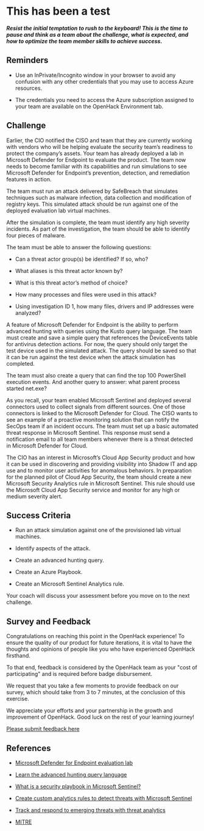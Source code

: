 # This has been a test

***Resist the initial temptation to rush to the keyboard! This is the time to pause and think as a team about the challenge, what is expected, and how to optimize the team member skills to achieve success.***

## Reminders

- Use an InPrivate/Incognito window in your browser to avoid any confusion with any other credentials that you may use to access Azure resources.

- The credentials you need to access the Azure subscription assigned to your team are available on the OpenHack Environment tab.

## Challenge

Earlier, the CIO notified the CISO and team that they are currently working with vendors who will be helping evaluate the security team’s readiness to protect the company’s assets. Your team has already deployed a lab in Microsoft Defender for Endpoint to evaluate the product. The team now needs to become familiar with its capabilities and run simulations to see Microsoft Defender for Endpoint’s prevention, detection, and remediation features in action.  

The team must run an attack delivered by SafeBreach that simulates techniques such as malware infection, data collection and modification of registry keys. This simulated attack should be run against one of the deployed evaluation lab virtual machines.  

After the simulation is complete, the team must identify any high severity incidents. As part of the investigation, the team should be able to identify four pieces of malware.

The team must be able to answer the following questions:

- Can a threat actor group(s) be identified? If so, who?

- What aliases is this threat actor known by?

- What is this threat actor’s method of choice?  

- How many processes and files were used in this attack?  

- Using investigation ID 1, how many files, drivers and IP addresses were analyzed?  

A feature of Microsoft Defender for Endpoint is the ability to perform advanced hunting with queries using the Kusto query language. The team must create and save a simple query that references the DeviceEvents table for antivirus detection actions. For now, the query should only target the test device used in the simulated attack. The query should be saved so that it can be run against the test device when the attack simulation has completed.  

The team must also create a query that can find the top 100 PowerShell execution events. And another query to answer: what parent process started net.exe?

As you recall, your team enabled Microsoft Sentinel and deployed several connectors used to collect signals from different sources. One of those connectors is linked to the Microsoft Defender for Cloud. The CISO wants to see an example of a proactive monitoring solution that can notify the SecOps team if an incident occurs. The team must set up a basic automated threat response in Microsoft Sentinel. This response must send a notification email to all team members whenever there is a threat detected in Microsoft Defender for Cloud.  

The CIO has an interest in Microsoft’s Cloud App Security product and how it can be used in discovering and providing visibility into Shadow IT and app use and to monitor user activities for anomalous behaviors. In preparation for the planned pilot of Cloud App Security, the team should create a new Microsoft Security Analytics rule in Microsoft Sentinel. This rule should use the Microsoft Cloud App Security service and monitor for any high or medium severity alert.

## Success Criteria  

- Run an attack simulation against one of the provisioned lab virtual machines.

- Identify aspects of the attack.

- Create an advanced hunting query.

- Create an Azure Playbook.

- Create an Microsoft Sentinel Analytics rule.

Your coach will discuss your assessment before you move on to the next challenge.

## Survey and Feedback

Congratulations on reaching this point in the OpenHack experience! To ensure the quality of our product for future iterations, it is vital to have the thoughts and opinions of people like you who have experienced OpenHack firsthand.  

To that end, feedback is considered by the OpenHack team as your "cost of participating" and is required before badge disbursement.  

We request that you take a few moments to provide feedback on our survey, which should take from 3 to 7 minutes, at the conclusion of this exercise.  

We appreciate your efforts and your partnership in the growth and improvement of OpenHack. Good luck on the rest of your learning journey!  

[Please submit feedback here](https://forms.office.com/pages/responsepage.aspx?id=v4j5cvGGr0GRqy180BHbRxtjKWqqyqBEupdKhig1hI5UOFQ1MFYyTVdKRFFJQlRNUTQ5NUhPVzRGVC4u)

## References

- <a href="https://docs.microsoft.com/windows/security/threat-protection/microsoft-defender-atp/evaluation-lab" target="_blank">Microsoft Defender for Endpoint evaluation lab</a>

- <a href="https://docs.microsoft.com/en-us/microsoft-365/security/defender/advanced-hunting-query-language" target="_blank">Learn the advanced hunting query language</a>

- <a href="https://docs.microsoft.com/azure/sentinel/tutorial-respond-threats-playbook#what-is-a-security-playbook-in-azure-sentinel" target="_blank">What is a security playbook in Microsoft Sentinel?</a>

- <a href="https://docs.microsoft.com/azure/sentinel/tutorial-detect-threats-custom" target="_blank"> Create custom analytics rules to detect threats with Microsoft Sentinel </a>  

- <a href="https://docs.microsoft.com/windows/security/threat-protection/microsoft-defender-atp/threat-analytics" target="_blank">Track and respond to emerging threats with threat analytics</a>

- <a href="https://www.mitre.org" target="_blank">MITRE</a>  
